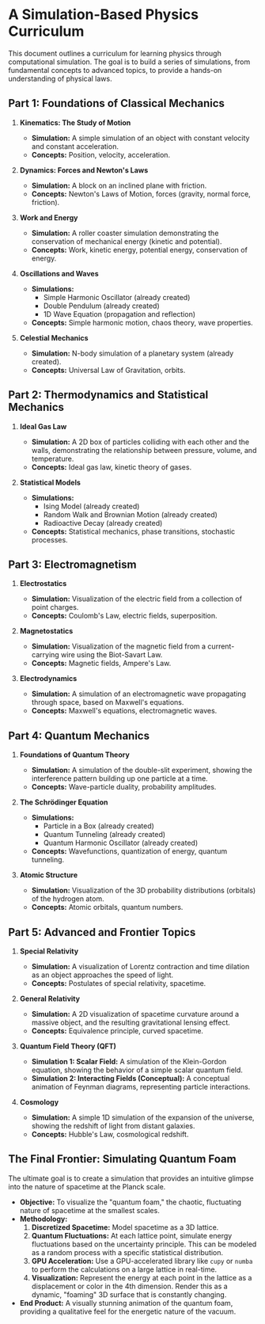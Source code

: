 # A Simulation-Based Physics Curriculum

This document outlines a curriculum for learning physics through computational simulation. The goal is to build a series of simulations, from fundamental concepts to advanced topics, to provide a hands-on understanding of physical laws.

## Part 1: Foundations of Classical Mechanics

1.  **Kinematics: The Study of Motion**
    *   **Simulation:** A simple simulation of an object with constant velocity and constant acceleration.
    *   **Concepts:** Position, velocity, acceleration.

2.  **Dynamics: Forces and Newton's Laws**
    *   **Simulation:** A block on an inclined plane with friction.
    *   **Concepts:** Newton's Laws of Motion, forces (gravity, normal force, friction).

3.  **Work and Energy**
    *   **Simulation:** A roller coaster simulation demonstrating the conservation of mechanical energy (kinetic and potential).
    *   **Concepts:** Work, kinetic energy, potential energy, conservation of energy.

4.  **Oscillations and Waves**
    *   **Simulations:**
        *   Simple Harmonic Oscillator (already created)
        *   Double Pendulum (already created)
        *   1D Wave Equation (propagation and reflection)
    *   **Concepts:** Simple harmonic motion, chaos theory, wave properties.

5.  **Celestial Mechanics**
    *   **Simulation:** N-body simulation of a planetary system (already created).
    *   **Concepts:** Universal Law of Gravitation, orbits.

## Part 2: Thermodynamics and Statistical Mechanics

1.  **Ideal Gas Law**
    *   **Simulation:** A 2D box of particles colliding with each other and the walls, demonstrating the relationship between pressure, volume, and temperature.
    *   **Concepts:** Ideal gas law, kinetic theory of gases.

2.  **Statistical Models**
    *   **Simulations:**
        *   Ising Model (already created)
        *   Random Walk and Brownian Motion (already created)
        *   Radioactive Decay (already created)
    *   **Concepts:** Statistical mechanics, phase transitions, stochastic processes.

## Part 3: Electromagnetism

1.  **Electrostatics**
    *   **Simulation:** Visualization of the electric field from a collection of point charges.
    *   **Concepts:** Coulomb's Law, electric fields, superposition.

2.  **Magnetostatics**
    *   **Simulation:** Visualization of the magnetic field from a current-carrying wire using the Biot-Savart Law.
    *   **Concepts:** Magnetic fields, Ampere's Law.

3.  **Electrodynamics**
    *   **Simulation:** A simulation of an electromagnetic wave propagating through space, based on Maxwell's equations.
    *   **Concepts:** Maxwell's equations, electromagnetic waves.

## Part 4: Quantum Mechanics

1.  **Foundations of Quantum Theory**
    *   **Simulation:** A simulation of the double-slit experiment, showing the interference pattern building up one particle at a time.
    *   **Concepts:** Wave-particle duality, probability amplitudes.

2.  **The Schrödinger Equation**
    *   **Simulations:**
        *   Particle in a Box (already created)
        *   Quantum Tunneling (already created)
        *   Quantum Harmonic Oscillator (already created)
    *   **Concepts:** Wavefunctions, quantization of energy, quantum tunneling.

3.  **Atomic Structure**
    *   **Simulation:** Visualization of the 3D probability distributions (orbitals) of the hydrogen atom.
    *   **Concepts:** Atomic orbitals, quantum numbers.

## Part 5: Advanced and Frontier Topics

1.  **Special Relativity**
    *   **Simulation:** A visualization of Lorentz contraction and time dilation as an object approaches the speed of light.
    *   **Concepts:** Postulates of special relativity, spacetime.

2.  **General Relativity**
    *   **Simulation:** A 2D visualization of spacetime curvature around a massive object, and the resulting gravitational lensing effect.
    *   **Concepts:** Equivalence principle, curved spacetime.

3.  **Quantum Field Theory (QFT)**
    *   **Simulation 1: Scalar Field:** A simulation of the Klein-Gordon equation, showing the behavior of a simple scalar quantum field.
    *   **Simulation 2: Interacting Fields (Conceptual):** A conceptual animation of Feynman diagrams, representing particle interactions.

4.  **Cosmology**
    *   **Simulation:** A simple 1D simulation of the expansion of the universe, showing the redshift of light from distant galaxies.
    *   **Concepts:** Hubble's Law, cosmological redshift.

## The Final Frontier: Simulating Quantum Foam

The ultimate goal is to create a simulation that provides an intuitive glimpse into the nature of spacetime at the Planck scale.

*   **Objective:** To visualize the "quantum foam," the chaotic, fluctuating nature of spacetime at the smallest scales.
*   **Methodology:**
    1.  **Discretized Spacetime:** Model spacetime as a 3D lattice.
    2.  **Quantum Fluctuations:** At each lattice point, simulate energy fluctuations based on the uncertainty principle. This can be modeled as a random process with a specific statistical distribution.
    3.  **GPU Acceleration:** Use a GPU-accelerated library like `cupy` or `numba` to perform the calculations on a large lattice in real-time.
    4.  **Visualization:** Represent the energy at each point in the lattice as a displacement or color in the 4th dimension. Render this as a dynamic, "foaming" 3D surface that is constantly changing.
*   **End Product:** A visually stunning animation of the quantum foam, providing a qualitative feel for the energetic nature of the vacuum.
